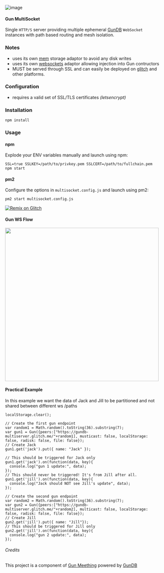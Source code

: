 ![image](https://user-images.githubusercontent.com/1423657/80729669-deab7800-8b08-11ea-88a5-13cdbcaee38c.png)

#### Gun MultiSocket
Single `HTTP/S` server providing multiple ephemeral [GunDB](https://gun.eco) `WebSocket` instances with  path based routing and mesh isolation.

### Notes
* uses its own [mem](https://github.com/meething/gundb-multisocket/blob/master/mem.js) storage adaptor to avoid any disk writes
* uses its own [websockets](https://github.com/meething/gundb-multisocket/blob/master/gun-ws.js) adaptor allowing injection into Gun contructors
* MUST be served through SSL and can easily be deployed on [glitch](https://glitch.com/~gundb-multiserver) and other platforms.

### Configuration
* requires a valid set of SSL/TLS certificates _(letsencrypt)_

### Installation
```
npm install
```

### Usage
#### npm
Explode your ENV variables manually and launch using npm:
```
SSL=true SSLKEY=/path/to/privkey.pem SSLCERT=/path/to/fullchain.pem npm start
```
#### pm2
Configure the options in `multisocket.config.js` and launch using pm2:
```
pm2 start multisocket.config.js
```

[![Remix on Glitch](https://cdn.glitch.com/2703baf2-b643-4da7-ab91-7ee2a2d00b5b%2Fremix-button.svg)](https://glitch.com/edit/#!/import/github/https://github.com/meething/gundb-multisocket/gundb-multisocket)

#### Gun WS Flow

<img src="https://user-images.githubusercontent.com/1423657/79556065-d4b55e00-80a0-11ea-8a6a-b85aa0c90cf0.png" width=500/>

#### Practical Example
In this example we want the data of Jack and Jill to be partitioned and not shared between different ws /paths
```
localStorage.clear();

// Create the first gun endpoint
var random1 = Math.random().toString(36).substring(7);
var gun1 = Gun({peers:["https://gundb-multiserver.glitch.me/"+random1], musticast: false, localStorage: false, radisk: false, file: false});
// Create Jack
gun1.get('jack').put({ name: "Jack" });

// This should be triggered for Jack only
gun1.get('jack').on(function(data, key){
  console.log("gun 1 update:", data);
});
// This should never be triggered! It's from Jill after all.
gun1.get('jill').on(function(data, key){
  console.log("Jack should NOT see Jill's update", data);
});

// Create the second gun endpoint
var random2 = Math.random().toString(36).substring(7);
var gun2 = Gun({peers:["https://gundb-multiserver.glitch.me/"+random2], multicast: false, localStorage: false, radisk: false, file: false});
// Create Jill
gun2.get('jill').put({ name: "Jill"});
// This should be triggered for Jill only
gun2.get('jill').on(function(data, key){
  console.log("gun 2 update:", data);
});
```

###### Credits
This project is a component of [Gun Meething](https://github.com/meething/webrtc-gun) powered by [GunDB](https://gun.eco)


